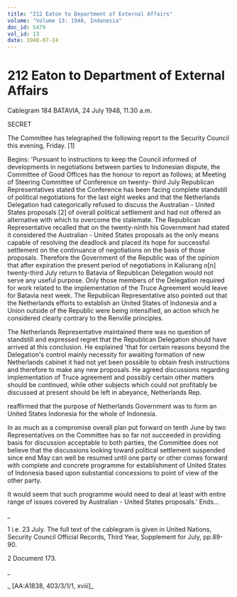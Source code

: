 ```yaml
---
title: "212 Eaton to Department of External Affairs"
volume: "Volume 13: 1948, Indonesia"
doc_id: 5479
vol_id: 13
date: 1948-07-24
---
```


# 212 Eaton to Department of External Affairs

Cablegram 184 BATAVIA, 24 July 1948, 11.30 a.m.

SECRET

The Committee has telegraphed the following report to the Security Council this evening, Friday. [1]

Begins: 'Pursuant to instructions to keep the Council informed of developments in negotiations between parties to Indonesian dispute, the Committee of Good Offices has the honour to report as follows; at Meeting of Steering Committee of Conference on twenty- third July Republican Representatives stated the Conference has been facing complete standstill of political negotiations for the last eight weeks and that the Netherlands Delegation had categorically refused to discuss the Australian - United States proposals [2] of overall political settlement and had not offered an alternative with which to overcome the stalemate. The Republican Representative recalled that on the twenty-ninth his Government had stated it considered the Australian - United States proposals as the only means capable of resolving the deadlock and placed its hope for successful settlement on the continuance of negotiations on the basis of those proposals. Therefore the Government of the Republic was of the opinion that after expiration the present period of negotiations in Kaliurang o[n] twenty-third July return to Batavia of Republican Delegation would not serve any useful purpose. Only those members of the Delegation required for work related to the implementation of the Truce Agreement would leave for Batavia next week. The Republican Representative also pointed out that the Netherlands efforts to establish an United States of Indonesia and a Union outside of the Republic were being intensified, an action which he considered clearly contrary to the Renville principles.

The Netherlands Representative maintained there was no question of standstill and expressed regret that the Republican Delegation should have arrived at this conclusion. He explained 'that for certain reasons beyond the Delegation's control mainly necessity for awaiting formation of new Netherlands cabinet it had not yet been possible to obtain fresh instructions and therefore to make any new proposals. He agreed discussions regarding implementation of Truce agreement and possibly certain other matters should be continued, while other subjects which could not profitably be discussed at present should be left in abeyance, Netherlands Rep.

reaffirmed that the purpose of Netherlands Government was to form an United States Indonesia for the whole of Indonesia.

In as much as a compromise overall plan put forward on tenth June by two Representatives on the Committee has so far not succeeded in providing basis for discussion acceptable to both parties, the Committee does not believe that the discussions looking toward political settlement suspended since end May can well be resumed until one party or other comes forward with complete and concrete programme for establishment of United States of Indonesia based upon substantial concessions to point of view of the other party.

It would seem that such programme would need to deal at least with entire range of issues covered by Australian - United States proposals.' Ends...

_

1 i.e. 23 July. The full text of the cablegram is given in United Nations, Security Council Official Records, Third Year, Supplement for July, pp.89-90.

2 Document 173.

_

_ [AA:A1838, 403/3/1/1, xviii]_
